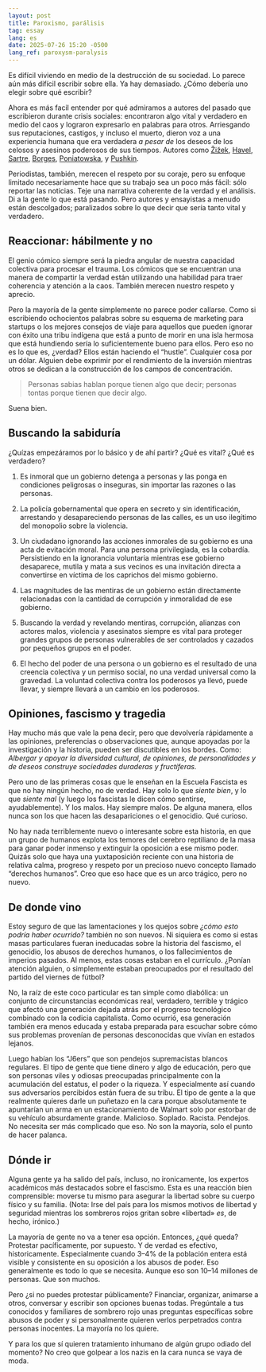 ```yaml
---
layout: post
title: Paroxismo, parálisis
tag: essay
lang: es
date: 2025-07-26 15:20 -0500
lang_ref: paroxysm-paralysis
---
```


Es difícil viviendo en medio de la destrucción de su sociedad. Lo parece aún más
difícil escribir sobre ella. Ya hay demasiado. ¿Cómo debería uno elegir sobre
qué escribir?

Ahora es más facil entender por qué admiramos a autores del pasado que
escribieron durante crisis sociales: encontraron algo vital y verdadero en medio
del caos y lograron expresarlo en palabras para otros. Arriesgando sus
reputaciones, castigos, y incluso el muerto, dieron voz a una experiencia
humana que era verdadera _a pesar de_ los deseos de los celosos y asesinos
poderosos de sus tiempos. Autores como [Žižek][SZ], [Havel][VH], [Sartre][JPS],
[Borges][JLB], [Poniatowska][EP], y [Pushkin][AP].

[SZ]: https://es.wikipedia.org/wiki/Slavoj_Žižek
[VH]: https://es.wikipedia.org/wiki/Václav_Havel
[JPS]: https://es.wikipedia.org/wiki/Jean-Paul_Sartre
[JLB]: https://es.wikipedia.org/wiki/Jorge_Luis_Borges
[EP]: https://es.wikipedia.org/wiki/Elena_Poniatowska
[AP]: https://es.wikipedia.org/wiki/Aleksandr_Pushkin

Periodistas, también, merecen el respeto por su coraje, pero su enfoque limitado
necesariamente hace que su trabajo sea un poco más fácil: sólo reportar las
noticias. Teje una narrativa coherente de la verdad y el análisis. Di a la
gente lo que está pasando. Pero autores y ensayistas a menudo están descolgados;
paralizados sobre lo que decir que sería tanto vital y verdadero.

## Reaccionar: hábilmente y no

El genio cómico siempre será la piedra angular de nuestra capacidad colectiva
para procesar el trauma. Los cómicos que se encuentran una manera de compartir
la verdad están utilizando una habilidad para traer coherencia y atención a la
caos. También merecen nuestro respeto y aprecio.

Pero la mayoría de la gente simplemente no parece poder callarse. Como si
escribiendo ochocientos palabras sobre su esquema de marketing para startups o
los mejores consejos de viaje para aquellos que pueden ignorar con éxito una
tribu indígena que está a punto de morir en una isla hermosa que está hundiendo
sería lo suficientemente bueno para ellos. Pero eso no es lo que es, ¿verdad?
Ellos están haciendo el “hustle”. Cualquier cosa por un dólar. Alguien debe
exprimir por el rendimiento de la inversión mientras otros se dedican a la
construcción de los campos de concentración.

> Personas sabias hablan porque tienen algo que decir; personas tontas porque
> tienen que decir algo.

Suena bien.

## Buscando la sabiduría

¿Quízas empezáramos por lo básico y de ahí partir? ¿Qué es vital? ¿Qué es
verdadero?

1. Es inmoral que un gobierno detenga a personas y las ponga en condiciones
   peligrosas o inseguras, sin importar las razones o las personas.

1. La policía gobernamental que opera en secreto y sin identificación, arrestando
   y desapareciendo personas de las calles, es un uso ilegítimo del monopolio
   sobre la violencia.

1. Un ciudadano ignorando las acciones inmorales de su gobierno es una acta de
   evitación moral. Para una persona privilegiada, es la cobardía. Persistiendo
   en la ignorancia voluntaria mientras ese gobierno desaparece, mutila y mata a
   sus vecinos es una invitación directa a convertirse en víctima de los
   caprichos del mismo gobierno.

1. Las magnitudes de las mentiras de un gobierno están directamente relacionadas
   con la cantidad de corrupción y inmoralidad de ese gobierno.

1. Buscando la verdad y revelando mentiras, corrupción, alianzas con actores
   malos, violencia y asesinatos siempre es vital para proteger grandes grupos
   de personas vulnerables de ser controlados y cazados por pequeños grupos en
   el poder.

1. El hecho del poder de una persona o un gobierno es el resultado de una
   creencia colectiva y un permiso social, no una verdad universal como la
   gravedad. La voluntad colectiva contra los poderosos ya llevó, puede llevar,
   y siempre llevará a un cambio en los poderosos.

## Opiniones, fascismo y tragedia

Hay mucho más que vale la pena decir, pero que devolvería rápidamente a las
opiniones, preferencias o observaciones que, aunque apoyadas por la
investigación y la historia, pueden ser discutibles en los bordes. Como:
_Albergar y apoyar la diversidad cultural, de opiniones, de personalidades y de
deseos construye sociedades duraderas y fructíferas._

Pero uno de las primeras cosas que le enseñan en la Escuela Fascista es que no
hay ningún hecho, no de verdad. Hay solo lo que _siente bien_, y lo que _siente
mal_ (y luego los fascistas le dicen cómo sentirse, ayudablemente). Y los malos.
Hay siempre malos. De alguna manera, ellos nunca son los que hacen las
desapariciones o el genocidio. Qué curioso.

No hay nada terriblemente nuevo o interesante sobre esta historia, en que un
grupo de humanos explota los temores del cerebro reptiliano de la masa para
ganar poder inmenso y extinguir la oposición a ese mismo poder. Quizás solo que
haya una yuxtaposición reciente con una historia de relativa calma, progreso y
respeto por un precioso nuevo concepto llamado “derechos humanos”. Creo que eso
hace que es un arco trágico, pero no nuevo.

## De donde vino

Estoy seguro de que las lamentaciones y los quejos sobre _¿cómo esto podría
haber ocurrido?_ también no son nuevos. Ni siquiera es como si estas masas
particulares fueran ineducadas sobre la historia del fascismo, el genocidio, los
abusos de derechos humanos, o los fallecimientos de imperios pasados. Al menos,
estas cosas estaban en el currículo. ¿Ponían atención alguien, o simplemente
estaban preocupados por el resultado del partido del viernes de fútbol?

No, la raíz de este coco particular es tan simple como diabólica: un conjunto de
circunstancias económicas real, verdadero, terrible y trágico que afectó una
generación dejada atrás por el progreso tecnológico combinado con la codicia
capitalista. Como ocurrió, esa generación también era menos educada y estaba
preparada para escuchar sobre cómo sus problemas provenían de personas
desconocidas que vivían en estados lejanos.

Luego habían los “J6ers” que son pendejos supremacistas blancos regulares. El
tipo de gente que tiene dinero y algo de educación, pero que son personas viles
y odiosas preocupadas principalmente con la acumulación del estatus, el poder o
la riqueza. Y especialmente así cuando sus adversarios percibidos están fuera de
su tribu. El tipo de gente a la que realmente quieres darle un puñetazo en la
cara porque absolutamente te apuntarían un arma en un estacionamiento de Walmart
solo por estorbar de su vehículo absurdamente grande. Malicioso. Soplado.
Racista. Pendejos. No necesita ser más complicado que eso. No son la mayoría,
solo el punto de hacer palanca.

## Dónde ir

Alguna gente ya ha salido del país, incluso, no ironicamente, los expertos
académicos más destacados sobre el fascismo. Esta es una reacción bien
comprensible: moverse tu mismo para asegurar la libertad sobre su cuerpo físico
y su familia. (Nota: Irse del país para los mismos motivos de libertad y
seguridad mientras los sombreros rojos gritan sobre «libertad» _es_, de hecho,
irónico.)

La mayoría de gente no va a tener esa opción. Entonces, ¿qué queda? Protestar
pacíficamente, por supuesto. Y de verdad es efectivo, historicamente.
Especialmente cuando 3–4% de la población entera está visible y consistente en
su oposición a los abusos de poder. Eso generalmente es todo lo que se necesita.
Aunque eso son 10–14 millones de personas. Que son muchos.

Pero ¿si no puedes protestar públicamente? Financiar, organizar, animarse a
otros, conversar y escribir son opciones buenas todas. Pregúntale a tus
conocidos y familiares de sombrero rojo unas preguntas específicas sobre abusos
de poder y si personalmente quieren verlos perpetrados contra personas
inocentes. La mayoría no los quiere.

Y para los que sí quieren tratamiento inhumano de algún grupo odiado del
momento? No creo que golpear a los nazis en la cara nunca se vaya de moda.
